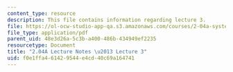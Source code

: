 ```yaml
---
content_type: resource
description: This file contains information regarding lecture 3.
file: https://ol-ocw-studio-app-qa.s3.amazonaws.com/courses/2-04a-systems-and-controls-spring-2013/f0e1ffa461429544e4cd40c69a164741_MIT2_04AS13_Lecture3.pdf
file_type: application/pdf
parent_uid: 48e3d26a-5c3b-a400-486b-434949ef2235
resourcetype: Document
title: "2.04A Lecture Notes \u2013 Lecture 3"
uid: f0e1ffa4-6142-9544-e4cd-40c69a164741
---
```

